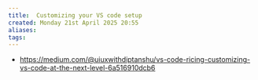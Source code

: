 ```yaml
---
title:  Customizing your VS code setup
created: Monday 21st April 2025 20:55
aliases: 
tags: 
---
```

- https://medium.com/@uiuxwithdiptanshu/vs-code-ricing-customizing-vs-code-at-the-next-level-6a516910dcb6